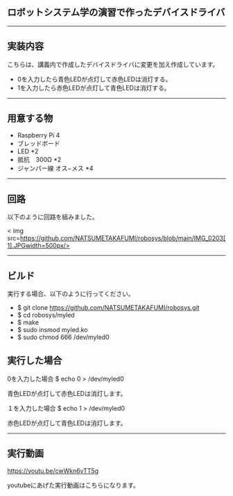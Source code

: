 ## ロボットシステム学の演習で作ったデバイスドライバ
---
## 実装内容
こちらは、講義内で作成したデバイスドライバに変更を加え作成しています。
* 0を入力したら青色LEDが点灯して赤色LEDは消灯する。
* 1を入力したら赤色LEDが点灯して青色LEDは消灯する。

---

## 用意する物
* Raspberry Pi 4 
* ブレッドボード
* LED *2
* 抵抗　300Ω *2
* ジャンパー線 オス−メス *4
---
## 回路
以下のように回路を組みました。

< img src=https://github.com/NATSUMETAKAFUMI/robosys/blob/main/IMG_0203[1].JPGwidth=500px/>

---

## ビルド
実行する場合、以下のように行ってください。

* $ git clone https://github.com/NATSUMETAKAFUMI/robosys.git  
* $ cd robosys/myled  
* $ make  
* $ sudo insmod myled.ko  
* $ sudo chmod 666 /dev/myled0  

## 実行した場合
0を入力した場合
$ echo 0 > /dev/myled0  

 青色LEDが点灯して赤色LEDは消灯します。

１を入力した場合
$ echo 1 > /dev/myled0

赤色LEDが点灯して青色LEDは消灯します。

---
## 実行動画

https://youtu.be/cwWkn6vTT5g

youtubeにあげた実行動画はこちらになります。

